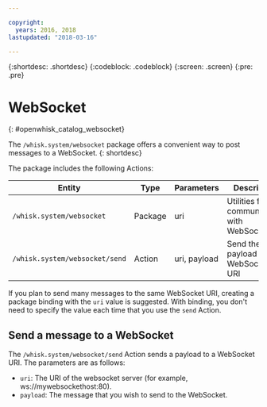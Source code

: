 ```yaml
---

copyright:
  years: 2016, 2018
lastupdated: "2018-03-16"

---
```


{:shortdesc: .shortdesc}
{:codeblock: .codeblock}
{:screen: .screen}
{:pre: .pre}

# WebSocket
{: #openwhisk_catalog_websocket}

The `/whisk.system/websocket` package offers a convenient way to post messages to a WebSocket.
{: shortdesc}

The package includes the following Actions:

| Entity | Type | Parameters | Description |
| --- | --- | --- | --- |
| `/whisk.system/websocket` | Package | uri | Utilities for communicating with WebSockets |
| `/whisk.system/websocket/send` | Action | uri, payload | Send the payload to the WebSocket URI |

If you plan to send many messages to the same WebSocket URI, creating a package binding with the `uri` value is suggested. With binding, you don't need to specify the value each time that you use the `send` Action.

## Send a message to a WebSocket

The `/whisk.system/websocket/send` Action sends a payload to a WebSocket URI. The parameters are as follows:

- `uri`: The URI of the websocket server (for example, ws://mywebsockethost:80).
- `payload`: The message that you wish to send to the WebSocket.
